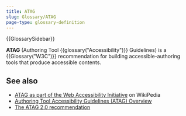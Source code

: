 ```yaml
---
title: ATAG
slug: Glossary/ATAG
page-type: glossary-definition
---
```


{{GlossarySidebar}}

**ATAG** (Authoring Tool {{glossary("Accessibility")}} Guidelines) is a {{Glossary("W3C")}} recommendation for building accessible-authoring tools that produce accessible contents.

## See also

- [ATAG as part of the Web Accessibility Initiative](https://en.wikipedia.org/wiki/Web_Accessibility_Initiative#Authoring_Tools_Accessibility_Guidelines_.28ATAG.29) on WikiPedia
- [Authoring Tool Accessibility Guidelines (ATAG) Overview](https://www.w3.org/WAI/standards-guidelines/atag/)
- [The ATAG 2.0 recommendation](https://www.w3.org/TR/ATAG20/)
